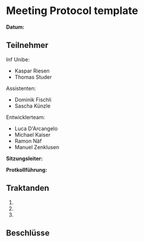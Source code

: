 # Meeting Protocol template

**Datum:**

## Teilnehmer
Inf Unibe:
- Kaspar Riesen
- Thomas Studer

Assistenten:
- Dominik Fischli
- Sascha Künzle


Entwicklerteam:
- Luca D'Arcangelo
- Michael Kaiser
- Ramon Näf
- Manuel Zenklusen

**Sitzungsleiter:**

**Protkollführung:**

## Traktanden
1. 
2. 
3. 


## Beschlüsse
